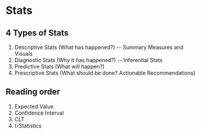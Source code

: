 # Stats

## 4 Types of Stats
1. Descriptive Stats (What has happened?) -- Summary Measures and Visuals
2. Diagnostic Stats (Why it has happened?) -- Inferential Stats
3. Predictive Stats (What will happen?) 
4. Prescriptive Stats (What should be done? Actionable Recommendations)

## Reading order
1. Expected Value
2. Confidence Interval
3. CLT
4. t-Statistics
